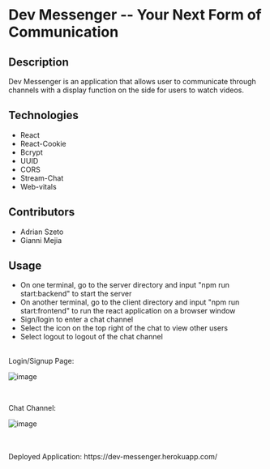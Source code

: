 # **Dev Messenger -- Your Next Form of Communication**

## Description
Dev Messenger is an application that allows user to communicate through channels with a display function on the side for users to watch videos.
<br/>
## Technologies
* React
* React-Cookie
* Bcrypt
* UUID
* CORS
* Stream-Chat
* Web-vitals

## Contributors
* Adrian Szeto
* Gianni Mejia

## Usage
* On one terminal, go to the server directory and input "npm run start:backend" to start the server
* On another terminal, go to the client directory and input "npm run start:frontend" to run the react application on a browser window
* Sign/login to enter a chat channel
* Select the icon on the top right of the chat to view other users
* Select logout to logout of the chat channel
<br/>
Login/Signup Page: <br/>

![image](https://user-images.githubusercontent.com/100250064/187086685-d0f8b1cf-ba83-4831-b111-4915f8bc4548.png)

<br/>

Chat Channel: <br/>

![image](https://user-images.githubusercontent.com/100250064/187086866-818ef3a7-3386-40fc-b784-a67ce9a8ab35.png)


<br/>
<br/>
Deployed Application: https://dev-messenger.herokuapp.com/
